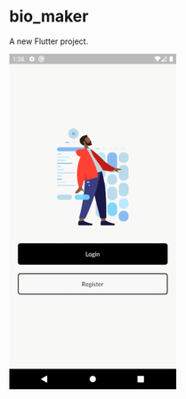 # bio_maker

A new Flutter project.

![Alt Text](https://github.com/najmulmyself/Bio-Maker/blob/master/bio-maker.gif)

